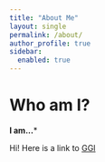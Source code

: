 ```yaml
---
title: "About Me"
layout: single
permalink: /about/
author_profile: true
sidebar:
  enabled: true
---
```


# Who am I?

**I am...***

Hi! Here is a link to [GGI](https://www.ggi.infn.it)
